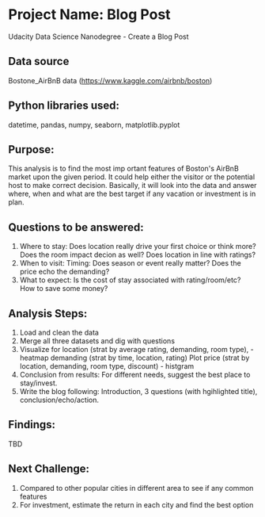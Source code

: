 # Project Name: Blog Post
Udacity Data Science Nanodegree - Create a Blog Post

## Data source
Bostone_AirBnB data (https://www.kaggle.com/airbnb/boston)

## Python libraries used:
datetime, pandas, numpy, seaborn, matplotlib.pyplot  

## Purpose:
This analysis is to find the most imp ortant features of Boston's AirBnB market upon the given period. It could help either the visitor or the potential host to make correct decision. Basically, it will look into the data and answer where, when and what are the best target if any vacation or investment is in plan.

## Questions to be answered:
1. Where to stay: Does location really drive your first choice or think more? Does the room impact decion as well? Does location in line with ratings? 
2. When to visit:  Timing: Does season or event really matter? Does the price echo the demanding?
3. What to expect: Is the cost of stay associated with rating/room/etc? How to save some money?

## Analysis Steps:
1. Load and clean the data
2. Merge all three datasets and dig with questions
3. Visualize for 
   location (strat by average rating, demanding, room type), - heatmap
   demanding (strat by time, location, rating) 
   Plot price (strat by location, demanding, room type, discount) - histgram  
3. Conclusion from results: For different needs, suggest the best place to stay/invest.
4. Write the blog following: Introduction, 3 questions (with hgihlighted title), conclusion/echo/action.

## Findings:
TBD

##  Next Challenge:
1. Compared to other popular cities in different area to see if any common features
2. For investment, estimate the return in each city and find the best option
 
